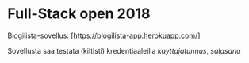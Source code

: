 # Full-Stack open 2018

Blogilista-sovellus: [https://blogilista-app.herokuapp.com/]

Sovellusta saa testata (kiltisti) kredentiaaleilla _kayttajatunnus_, _salasana_
